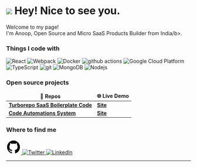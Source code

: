 <h1><img src="https://emojis.slackmojis.com/emojis/images/1531849430/4246/blob-sunglasses.gif?1531849430" width="30"/> Hey! Nice to see you.</h1>


<p>Welcome to my page! </br> I'm Anoop, Open Source and Micro SaaS Products Builder from India/b>. </p>
<h3>Things I code with</h3>
<p>
  <img alt="React" src="https://img.shields.io/badge/-React-45b8d8?style=flat-square&logo=react&logoColor=white" />
  <img alt="Webpack" src="https://img.shields.io/badge/-Webpack-8DD6F9?style=flat-square&logo=webpack&logoColor=white" /> 
  <img alt="Docker" src="https://img.shields.io/badge/-Docker-46a2f1?style=flat-square&logo=docker&logoColor=white" />
  <img alt="github actions" src="https://img.shields.io/badge/-Github_Actions-2088FF?style=flat-square&logo=github-actions&logoColor=white" />
  <img alt="Google Cloud Platform" src="https://img.shields.io/badge/-Google_Cloud_Platform-1a73e8?style=flat-square&logo=google-cloud&logoColor=white" />
  <img alt="TypeScript" src="https://img.shields.io/badge/-TypeScript-007ACC?style=flat-square&logo=typescript&logoColor=white" />
  <img alt="git" src="https://img.shields.io/badge/-Git-F05032?style=flat-square&logo=git&logoColor=white" />
  <img alt="MongoDB" src="https://img.shields.io/badge/-MongoDB-13aa52?style=flat-square&logo=mongodb&logoColor=white" />
  <img alt="Nodejs" src="https://img.shields.io/badge/-Nodejs-43853d?style=flat-square&logo=Node.js&logoColor=white" />
</p>
<h3>Open source projects</h3>
<table>
  <thead align="center">
    <tr border: none;>
      <td><b>🔗 Repos</b></td>
      <td><b>🌐 Live Demo</b></td>
    </tr>
  </thead>
  <tbody>
    <tr>
      <td><a href="https://github.com/anoopkarnik/turborepo-saas-boilerplate-code"><b>Turborepo SaaS Boilerplate Code</b></a></td>
      <td><a href="https://dev.boilerplate.bsamaritan.com"><b>Site</b></a></td>
    </tr>
	  <tr>
      <td><a href="https://github.com/anoopkarnik/code-automations-notion-systems"><b>Code Automations System</b></a></td>
      <td><a href="https://dev.bsamaritan.com"><b>Site</b></a></td>
    </tr>
  </tbody>
</table>

<h3>Where to find me</h3>
<p>
  <a href="https://github.com/anoopkarnik" target="_blank"> 
	  <img alt="Github" width="40" height="40" src="https://raw.githubusercontent.com/anoopkarnik/turborepo-saas-boilerplate-code/main/apps/nextjs-app/public/connections/github.png"/>
  </a> 
  <a href="https://twitter.com/anooplegend1992" target="_blank">
	  <img alt="Twitter" src="https://img.shields.io/badge/twitter-%231DA1F2.svg?&style=for-the-badge&logo=twitter&logoColor=white" />
  </a> 
  <a href="https://www.linkedin.com/in/anoopkarnik" target="_blank">
	  <img alt="LinkedIn" src="https://img.shields.io/badge/linkedin-%230077B5.svg?&style=for-the-badge&logo=linkedin&logoColor=white" />
  </a> 
</p>

------------
